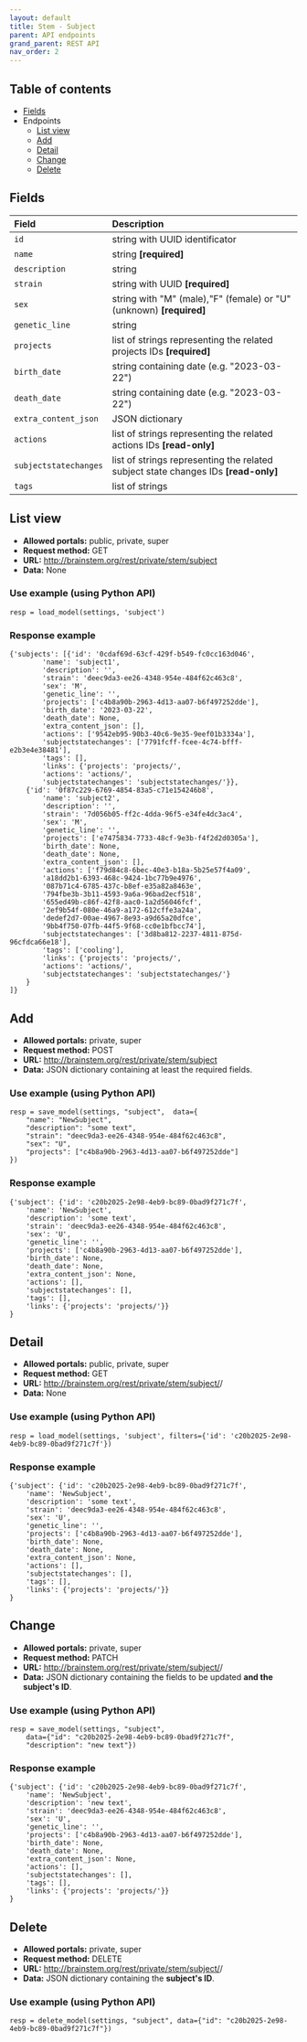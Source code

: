 ```yaml
---
layout: default
title: Stem - Subject
parent: API endpoints
grand_parent: REST API
nav_order: 2
---
```


## Table of contents
- [Fields](/brainstem_support/restapi/stem/subject/#fields)
- Endpoints
  - [List view](/brainstem_support/restapi/stem/subject/#list-view)
  - [Add](/brainstem_support/restapi/stem/subject/#add)
  - [Detail](/brainstem_support/restapi/stem/subject/#detail)
  - [Change](/brainstem_support/restapi/stem/subject/#change)
  - [Delete](/brainstem_support/restapi/stem/subject/#delete)

## Fields

| Field        | Description  |
|:-------------|:-------------|
| `id` | string with UUID identificator |
| `name` | string **[required]** |
| `description` | string |
| `strain` | string with UUID **[required]** |
| `sex` | string with "M" (male),"F" (female) or "U" (unknown) **[required]** |
| `genetic_line` | string |
| `projects` | list of strings representing the related projects IDs **[required]** |
| `birth_date` | string containing date (e.g. "2023-03-22") |
| `death_date` | string containing date (e.g. "2023-03-22") |
| `extra_content_json` | JSON dictionary |
| `actions` | list of strings representing the related actions IDs **[read-only]** |
| `subjectstatechanges` | list of strings representing the related subject state changes IDs **[read-only]** |
| `tags` | list of strings |



## List view
- **Allowed portals:** public, private, super
- **Request method:** GET
- **URL:** http://brainstem.org/rest/private/stem/subject
- **Data:** None

### Use example (using Python API)
```
resp = load_model(settings, 'subject')
```

### Response example
```
{'subjects': [{'id': '0cdaf69d-63cf-429f-b549-fc0cc163d046',
		'name': 'subject1',
		'description': '',
		'strain': 'deec9da3-ee26-4348-954e-484f62c463c8',
		'sex': 'M',
		'genetic_line': '',
		'projects': ['c4b8a90b-2963-4d13-aa07-b6f497252dde'],
		'birth_date': '2023-03-22',
		'death_date': None,
		'extra_content_json': [],
		'actions': ['9542eb95-90b3-40c6-9e35-9eef01b3334a'],
		'subjectstatechanges': ['7791fcff-fcee-4c74-bfff-e2b3e4e38481'],
		'tags': [],
		'links': {'projects': 'projects/',
		'actions': 'actions/',
		'subjectstatechanges': 'subjectstatechanges/'}},
	{'id': '0f87c229-6769-4854-83a5-c71e154246b8',
		'name': 'subject2',
		'description': '',
		'strain': '7d056b05-ff2c-4dda-96f5-e34fe4dc3ac4',
		'sex': 'M',
		'genetic_line': '',
		'projects': ['e7475834-7733-48cf-9e3b-f4f2d2d0305a'],
		'birth_date': None,
		'death_date': None,
		'extra_content_json': [],
		'actions': ['f79d84c8-6bec-40e3-b18a-5b25e57f4a09',
		'a18dd2b1-6393-468c-9424-1bc77b9e4976',
		'087b71c4-6785-437c-b8ef-e35a82a8463e',
		'794fbe3b-3b11-4593-9a6a-96bad2ecf518',
		'655ed49b-c86f-42f8-aac0-1a2d56046fcf',
		'2ef9b54f-080e-46a9-a172-612cffe3a24a',
		'dedef2d7-00ae-4967-8e93-a9d65a20dfce',
		'9bb4f750-07fb-44f5-9f68-cc0e1bfbcc74'],
		'subjectstatechanges': ['3d8ba812-2237-4811-875d-96cfdca66e18'],
		'tags': ['cooling'],
		'links': {'projects': 'projects/',
		'actions': 'actions/',
		'subjectstatechanges': 'subjectstatechanges/'}
	}
]}
```


## Add
- **Allowed portals:** private, super
- **Request method:** POST
- **URL:** http://brainstem.org/rest/private/stem/subject
- **Data:** JSON dictionary containing at least the required fields.


### Use example (using Python API)
```
resp = save_model(settings, "subject",  data={
	"name": "NewSubject", 
	"description": "some text", 
	"strain": "deec9da3-ee26-4348-954e-484f62c463c8", 
	"sex": "U", 
	"projects": ["c4b8a90b-2963-4d13-aa07-b6f497252dde"]
})
```

### Response example
```
{'subject': {'id': 'c20b2025-2e98-4eb9-bc89-0bad9f271c7f',
	'name': 'NewSubject',
	'description': 'some text',
	'strain': 'deec9da3-ee26-4348-954e-484f62c463c8',
	'sex': 'U',
	'genetic_line': '',
	'projects': ['c4b8a90b-2963-4d13-aa07-b6f497252dde'],
	'birth_date': None,
	'death_date': None,
	'extra_content_json': None,
	'actions': [],
	'subjectstatechanges': [],
	'tags': [],
	'links': {'projects': 'projects/'}}
}
```


## Detail
- **Allowed portals:** public, private, super
- **Request method:** GET
- **URL:** http://brainstem.org/rest/private/stem/subject/<id>/
- **Data:** None

### Use example (using Python API)
```
resp = load_model(settings, 'subject', filters={'id': 'c20b2025-2e98-4eb9-bc89-0bad9f271c7f'})
```

### Response example
```
{'subject': {'id': 'c20b2025-2e98-4eb9-bc89-0bad9f271c7f',
	'name': 'NewSubject',
	'description': 'some text',
	'strain': 'deec9da3-ee26-4348-954e-484f62c463c8',
	'sex': 'U',
	'genetic_line': '',
	'projects': ['c4b8a90b-2963-4d13-aa07-b6f497252dde'],
	'birth_date': None,
	'death_date': None,
	'extra_content_json': None,
	'actions': [],
	'subjectstatechanges': [],
	'tags': [],
	'links': {'projects': 'projects/'}}
}
```


## Change
- **Allowed portals:** private, super
- **Request method:** PATCH
- **URL:** http://brainstem.org/rest/private/stem/subject/<id>/
- **Data:** JSON dictionary containing the fields to be updated **and the subject's ID**.


### Use example (using Python API)
```
resp = save_model(settings, "subject",  
    data={"id": "c20b2025-2e98-4eb9-bc89-0bad9f271c7f", 
    "description": "new text"})
```

### Response example
```
{'subject': {'id': 'c20b2025-2e98-4eb9-bc89-0bad9f271c7f',
    'name': 'NewSubject',
    'description': 'new text',
    'strain': 'deec9da3-ee26-4348-954e-484f62c463c8',
    'sex': 'U',
    'genetic_line': '',
    'projects': ['c4b8a90b-2963-4d13-aa07-b6f497252dde'],
    'birth_date': None,
    'death_date': None,
    'extra_content_json': None,
    'actions': [],
    'subjectstatechanges': [],
    'tags': [],
    'links': {'projects': 'projects/'}}
}
```


## Delete
- **Allowed portals:** private, super
- **Request method:** DELETE
- **URL:** http://brainstem.org/rest/private/stem/subject/<id>/
- **Data:** JSON dictionary containing the **subject's ID**.


### Use example (using Python API)
```
resp = delete_model(settings, "subject", data={"id": "c20b2025-2e98-4eb9-bc89-0bad9f271c7f"})
```
